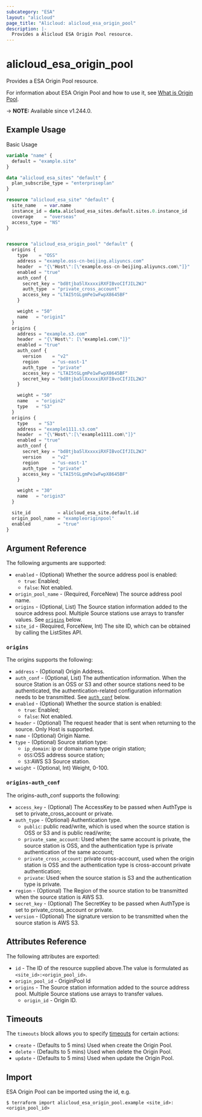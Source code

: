 ```yaml
---
subcategory: "ESA"
layout: "alicloud"
page_title: "Alicloud: alicloud_esa_origin_pool"
description: |-
  Provides a Alicloud ESA Origin Pool resource.
---
```


# alicloud_esa_origin_pool

Provides a ESA Origin Pool resource.



For information about ESA Origin Pool and how to use it, see [What is Origin Pool](https://next.api.alibabacloud.com/document/ESA/2024-09-10/CreateOriginPool).

-> **NOTE:** Available since v1.244.0.

## Example Usage

Basic Usage

```terraform
variable "name" {
  default = "example.site"
}

data "alicloud_esa_sites" "default" {
  plan_subscribe_type = "enterpriseplan"
}

resource "alicloud_esa_site" "default" {
  site_name   = var.name
  instance_id = data.alicloud_esa_sites.default.sites.0.instance_id
  coverage    = "overseas"
  access_type = "NS"
}


resource "alicloud_esa_origin_pool" "default" {
  origins {
    type    = "OSS"
    address = "example.oss-cn-beijing.aliyuncs.com"
    header  = "{\"Host\":[\"example.oss-cn-beijing.aliyuncs.com\"]}"
    enabled = "true"
    auth_conf {
      secret_key = "bd8tjba5lXxxxxiRXFIBvoCIfJIL2WJ"
      auth_type  = "private_cross_account"
      access_key = "LTAI5tGLgmPe1wFwpX8645BF"
    }

    weight = "50"
    name   = "origin1"
  }
  origins {
    address = "example.s3.com"
    header  = "{\"Host\": [\"example1.com\"]}"
    enabled = "true"
    auth_conf {
      version    = "v2"
      region     = "us-east-1"
      auth_type  = "private"
      access_key = "LTAI5tGLgmPe1wFwpX8645BF"
      secret_key = "bd8tjba5lXxxxxiRXFIBvoCIfJIL2WJ"
    }

    weight = "50"
    name   = "origin2"
    type   = "S3"
  }
  origins {
    type    = "S3"
    address = "example1111.s3.com"
    header  = "{\"Host\":[\"example1111.com\"]}"
    enabled = "true"
    auth_conf {
      secret_key = "bd8tjba5lXxxxxiRXFIBvoCIfJIL2WJ"
      version    = "v2"
      region     = "us-east-1"
      auth_type  = "private"
      access_key = "LTAI5tGLgmPe1wFwpX8645BF"
    }

    weight = "30"
    name   = "origin3"
  }

  site_id          = alicloud_esa_site.default.id
  origin_pool_name = "exampleoriginpool"
  enabled          = "true"
}
```

## Argument Reference

The following arguments are supported:
* `enabled` - (Optional) Whether the source address pool is enabled:
  - `true`: Enabled;
  - `false`: Not enabled.
* `origin_pool_name` - (Required, ForceNew) The source address pool name.
* `origins` - (Optional, List) The Source station information added to the source address pool. Multiple Source stations use arrays to transfer values. See [`origins`](#origins) below.
* `site_id` - (Required, ForceNew, Int) The site ID, which can be obtained by calling the ListSites API.

### `origins`

The origins supports the following:
* `address` - (Optional) Origin Address.
* `auth_conf` - (Optional, List) The authentication information. When the source Station is an OSS or S3 and other source stations need to be authenticated, the authentication-related configuration information needs to be transmitted. See [`auth_conf`](#origins-auth_conf) below.
* `enabled` - (Optional) Whether the source station is enabled:
  - `true`: Enabled;
  - `false`: Not enabled.
* `header` - (Optional) The request header that is sent when returning to the source. Only Host is supported.
* `name` - (Optional) Origin Name.
* `type` - (Optional) Source station type:
  - `ip_domain`: ip or domain name type origin station;
  - `OSS`:OSS address source station;
  - `S3`:AWS S3 Source station.
* `weight` - (Optional, Int) Weight, 0-100.

### `origins-auth_conf`

The origins-auth_conf supports the following:
* `access_key` - (Optional) The AccessKey to be passed when AuthType is set to private_cross_account or private.
* `auth_type` - (Optional) Authentication type.
  - `public`: public read/write, which is used when the source station is OSS or S3 and is public read/write;
  - `private_same_account`: Used when the same account is private, the source station is OSS, and the authentication type is private authentication of the same account;
  - `private_cross_account`: private cross-account, used when the origin station is OSS and the authentication type is cross-account private authentication;
  - `private`: Used when the source station is S3 and the authentication type is private.
* `region` - (Optional) The Region of the source station to be transmitted when the source station is AWS S3.
* `secret_key` - (Optional) The SecretKey to be passed when AuthType is set to private_cross_account or private.
* `version` - (Optional) The signature version to be transmitted when the source station is AWS S3.

## Attributes Reference

The following attributes are exported:
* `id` - The ID of the resource supplied above.The value is formulated as `<site_id>:<origin_pool_id>`.
* `origin_pool_id` - OriginPool Id
* `origins` - The Source station information added to the source address pool. Multiple Source stations use arrays to transfer values.
  * `origin_id` - Origin ID.

## Timeouts

The `timeouts` block allows you to specify [timeouts](https://www.terraform.io/docs/configuration-0-11/resources.html#timeouts) for certain actions:
* `create` - (Defaults to 5 mins) Used when create the Origin Pool.
* `delete` - (Defaults to 5 mins) Used when delete the Origin Pool.
* `update` - (Defaults to 5 mins) Used when update the Origin Pool.

## Import

ESA Origin Pool can be imported using the id, e.g.

```shell
$ terraform import alicloud_esa_origin_pool.example <site_id>:<origin_pool_id>
```